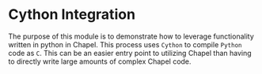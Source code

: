 # Cython Integration

The purpose of this module is to demonstrate how to leverage functionality written in python in Chapel. This process uses `Cython` to compile `Python` code as `C`. This can be an easier entry point to utilizing Chapel than having to directly write large amounts of complex Chapel code.
